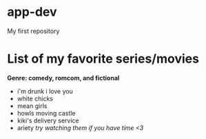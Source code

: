 # app-dev
My first repository 
# List of my favorite series/movies
**Genre: comedy, romcom, and fictional**
- i'm drunk i love you 
- white chicks
- mean girls
- howls moving castle
- kiki's delivery service
- ariety
*try watching them if you have time <3*

